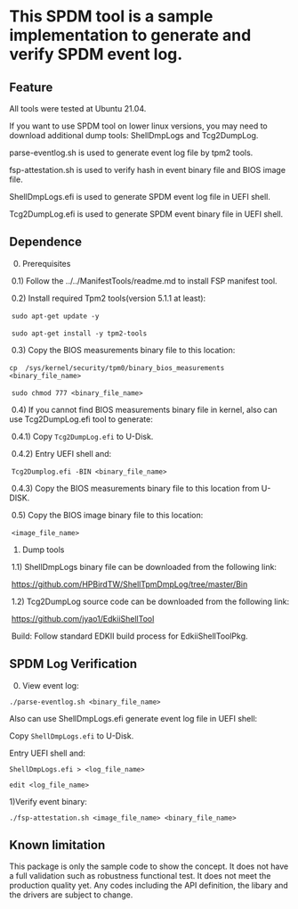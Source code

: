 # This SPDM tool is a sample implementation to generate and verify SPDM event log.

## Feature

All tools were tested at Ubuntu 21.04.

If you want to use SPDM tool on lower linux versions, you may need to download additional dump tools: ShellDmpLogs and Tcg2DumpLog.

parse-eventlog.sh is used to generate event log file by tpm2 tools.

fsp-attestation.sh is used to verify hash in event binary file and BIOS image file.

ShellDmpLogs.efi is used to generate SPDM event log file in UEFI shell.

Tcg2DumpLog.efi is used to generate SPDM event binary file in UEFI shell.

## Dependence

0) Prerequisites

​	0.1) Follow the ../../ManifestTools/readme.md to install FSP manifest tool.

​	0.2) Install required Tpm2 tools(version 5.1.1 at least):

​	`sudo apt-get update -y`

​	`sudo apt-get install -y tpm2-tools`

​	0.3) Copy the BIOS measurements binary file to this location:

​	`cp  /sys/kernel/security/tpm0/binary_bios_measurements <binary_file_name>`

​	`sudo chmod 777 <binary_file_name>`

​	0.4) If you cannot find BIOS measurements binary file in kernel, also can use Tcg2DumpLog.efi tool to generate:

​		0.4.1) Copy  `Tcg2DumpLog.efi`  to U-Disk.

​		0.4.2) Entry UEFI shell and:

​		`Tcg2Dumplog.efi -BIN <binary_file_name>`

​		0.4.3) Copy the BIOS measurements binary file to this location from U-DISK.

​	0.5) Copy the BIOS image binary file to this location:

​	`<image_file_name>`

1) Dump tools

​	1.1) ShellDmpLogs  binary file can be downloaded from the following link:

​	https://github.com/HPBirdTW/ShellTpmDmpLog/tree/master/Bin

​	1.2) Tcg2DumpLog source code can be downloaded from the following link:

​	https://github.com/jyao1/EdkiiShellTool

​	Build: Follow standard EDKII build process for EdkiiShellToolPkg.

## SPDM Log Verification

0) View event log:

`./parse-eventlog.sh <binary_file_name>`

Also can use ShellDmpLogs.efi generate event log file in UEFI shell:

Copy  `ShellDmpLogs.efi`  to U-Disk.

Entry UEFI shell and:

`ShellDmpLogs.efi > <log_file_name>`

`edit <log_file_name>`

1)Verify event binary:

`./fsp-attestation.sh <image_file_name> <binary_file_name>`

## Known limitation
This package is only the sample code to show the concept.
It does not have a full validation such as robustness functional test. It does not meet the production quality yet.
Any codes including the API definition, the libary and the drivers are subject to change.


